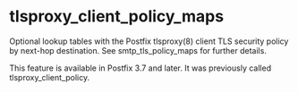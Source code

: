 # tlsproxy_client_policy_maps 

 Optional lookup tables with the Postfix tlsproxy(8) client TLS
security policy by next-hop destination. See smtp_tls_policy_maps
for further details. 

 This feature is available in Postfix 3.7 and later. It
was previously called tlsproxy_client_policy. 


